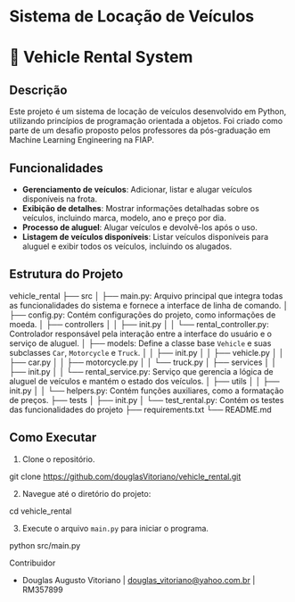 # Sistema de Locação de Veículos

# 🚗 Vehicle Rental System

## Descrição
Este projeto é um sistema de locação de veículos desenvolvido em Python, utilizando princípios de programação orientada a objetos. Foi criado como parte de um desafio proposto pelos professores da pós-graduação em Machine Learning Engineering na FIAP.

## Funcionalidades
- **Gerenciamento de veículos**: Adicionar, listar e alugar veículos disponíveis na frota.
- **Exibição de detalhes**: Mostrar informações detalhadas sobre os veículos, incluindo marca, modelo, ano e preço por dia.
- **Processo de aluguel**: Alugar veículos e devolvê-los após o uso.
- **Listagem de veículos disponíveis**: Listar veículos disponíveis para aluguel e exibir todos os veículos, incluindo os alugados.

## Estrutura do Projeto

vehicle_rental
├── src
│ ├── main.py: Arquivo principal que integra todas as funcionalidades do sistema e fornece a interface de linha de comando.
│ ├── config.py: Contém configurações do projeto, como informações de moeda.
│ ├── controllers
│ │ ├── init.py
│ │ └── rental_controller.py: Controlador responsável pela interação entre a interface do usuário e o serviço de aluguel.
│ ├── models: Define a classe base `Vehicle` e suas subclasses `Car`, `Motorcycle` e `Truck`.
│ │ ├── init.py
│ │ ├── vehicle.py
│ │ ├── car.py
│ │ ├── motorcycle.py
│ │ └── truck.py
│ ├── services
│ │ ├── init.py
│ │ └── rental_service.py: Serviço que gerencia a lógica de aluguel de veículos e mantém o estado dos veículos.
│ ├── utils
│ │ ├── init.py
│ │ └── helpers.py: Contém funções auxiliares, como a formatação de preços.
├── tests
│ ├── init.py
│ └── test_rental.py: Contém os testes das funcionalidades do projeto
├── requirements.txt
└── README.md


## Como Executar

1. Clone o repositório.

git clone https://github.com/douglasVitoriano/vehicle_rental.git

2. Navegue até o diretório do projeto: 

cd vehicle_rental

3. Execute o arquivo `main.py` para iniciar o programa.

python src/main.py

Contribuidor

- Douglas Augusto Vitoriano | douglas_vitoriano@yahoo.com.br | RM357899
